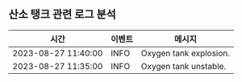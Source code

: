 ## 산소 탱크 관련 로그 분석

| 시간 | 이벤트 | 메시지 |
|------|--------|--------|
| 2023-08-27 11:40:00 | INFO | Oxygen tank explosion. |
| 2023-08-27 11:35:00 | INFO | Oxygen tank unstable. |